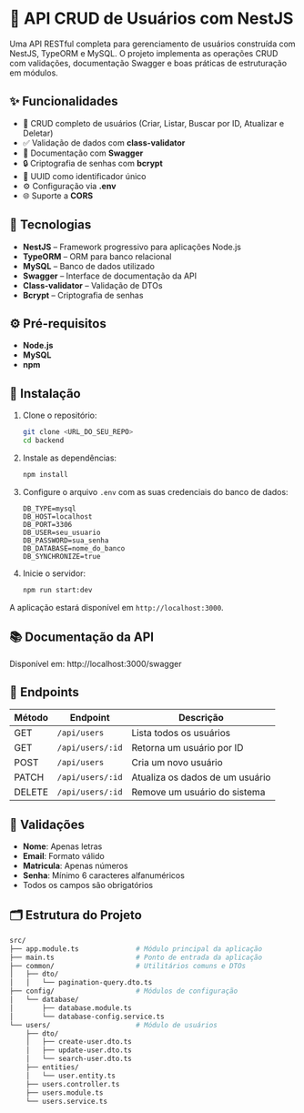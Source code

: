 # 🧠 API CRUD de Usuários com NestJS

Uma API RESTful completa para gerenciamento de usuários construída com NestJS, TypeORM e MySQL. O projeto implementa as operações CRUD com validações, documentação Swagger e boas práticas de estruturação em módulos.

## ✨ Funcionalidades

- 🔐 CRUD completo de usuários (Criar, Listar, Buscar por ID, Atualizar e Deletar)
- ✅ Validação de dados com **class-validator**
- 📝 Documentação com **Swagger**
- 🔒 Criptografia de senhas com **bcrypt**
- 🧩 UUID como identificador único
- ⚙️ Configuração via **.env**
- 🌐 Suporte a **CORS**

## 🚀 Tecnologias

- **NestJS** – Framework progressivo para aplicações Node.js
- **TypeORM** – ORM para banco relacional
- **MySQL** – Banco de dados utilizado
- **Swagger** – Interface de documentação da API
- **Class-validator** – Validação de DTOs
- **Bcrypt** – Criptografia de senhas

## ⚙️ Pré-requisitos

- **Node.js**
- **MySQL**
- **npm**

## 🧰 Instalação

1. Clone o repositório:

    ```bash
    git clone <URL_DO_SEU_REPO>
    cd backend
    ```

2. Instale as dependências:

    ```bash
    npm install
    ```

3. Configure o arquivo `.env` com as suas credenciais do banco de dados:

    ```env
    DB_TYPE=mysql
    DB_HOST=localhost
    DB_PORT=3306
    DB_USER=seu_usuario
    DB_PASSWORD=sua_senha
    DB_DATABASE=nome_do_banco
    DB_SYNCHRONIZE=true
    ```

4. Inicie o servidor:

    ```bash
    npm run start:dev
    ```

A aplicação estará disponível em `http://localhost:3000`.

## 📚 Documentação da API

Disponível em: http://localhost:3000/swagger


## 📡 Endpoints

| Método  | Endpoint              | Descrição                       |
| ------- | --------------------- | ------------------------------- |
| GET     | `/api/users`          | Lista todos os usuários         |
| GET     | `/api/users/:id`      | Retorna um usuário por ID       |
| POST    | `/api/users`          | Cria um novo usuário            |
| PATCH   | `/api/users/:id`      | Atualiza os dados de um usuário |
| DELETE  | `/api/users/:id`      | Remove um usuário do sistema    |

## 🧪 Validações

- **Nome**: Apenas letras
- **Email**: Formato válido
- **Matricula**: Apenas números 
- **Senha**: Mínimo 6 caracteres alfanuméricos
- Todos os campos são obrigatórios

## 🗂️ Estrutura do Projeto

```bash
src/
├── app.module.ts              # Módulo principal da aplicação
├── main.ts                    # Ponto de entrada da aplicação
├── common/                    # Utilitários comuns e DTOs
│   ├── dto/
│   │   └── pagination-query.dto.ts
├── config/                    # Módulos de configuração
│   └── database/
│       ├── database.module.ts
│       └── database-config.service.ts
└── users/                     # Módulo de usuários
    ├── dto/
    │   ├── create-user.dto.ts
    │   ├── update-user.dto.ts
    │   └── search-user.dto.ts
    ├── entities/
    │   └── user.entity.ts
    ├── users.controller.ts
    ├── users.module.ts
    └── users.service.ts
